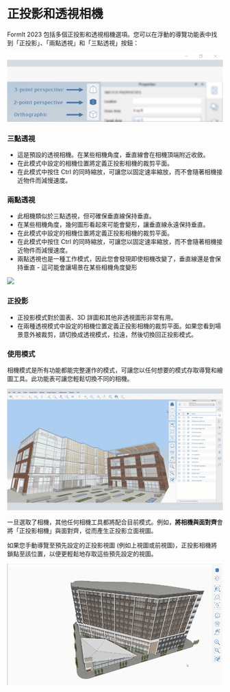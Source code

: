 # 正投影和透視相機

FormIt 2023 包括多個正投影和透視相機選項。您可以在浮動的導覽功能表中找到「正投影」、「兩點透視」和「三點透視」按鈕：

![三點透視 (上)、兩點透視 (中) 和正投影 (下) 相機檢視按鈕](../.gitbook/assets/camera-2point-floating-nav-blurred.png)

### 三點透視

* 這是預設的透視相機。在某些相機角度，垂直線會在相機頂端附近收斂。
* 在此模式中設定的相機位置將定義正投影相機的裁剪平面。
* 在此模式中按住 Ctrl 的同時縮放，可讓您以固定速率縮放，而不會隨著相機接近物件而減慢速度。

### 兩點透視

* 此相機類似於三點透視，但可確保垂直線保持垂直。
* 在某些相機角度，幾何圖形看起來可能會變形，讓垂直線永遠保持垂直。
* 在此模式中設定的相機位置將定義正投影相機的裁剪平面。
* 在此模式中按住 Ctrl 的同時縮放，可讓您以固定速率縮放，而不會隨著相機接近物件而減慢速度。
* 兩點透視也是一種工作模式，因此您會發現即使相機改變了，垂直線還是會保持垂直 - 這可能會讓場景在某些相機角度變形

![](../.gitbook/assets/camera-2point-working-mode.gif)

### 正投影

* 正投影模式對於圖表、3D 詳圖和其他非透視圖形非常有用。
* 在兩種透視模式中設定的相機位置定義正投影相機的裁剪平面。如果您看到場景意外被裁剪，請切換成透視模式，拉遠，然後切換回正投影模式。

### 使用模式

相機模式是所有功能都能完整運作的模式，可讓您以任何想要的模式存取導覽和繪圖工具。此功能表可讓您輕鬆切換不同的相機。&#x20;

![切換三種不同的相機模式：三點透視、兩點透視和正投影。](../.gitbook/assets/perspective-gif.gif)

一旦選取了相機，其他任何相機工具都將配合目前模式。例如，**將相機與面對齊**會將「正投影相機」與面對齊，從而產生正投影立面視圖。

如果您手動導覽至預先設定的正投影視圖 (例如上視圖或前視圖)，正投影相機將鎖點至該位置，以便更輕鬆地存取這些預先設定的視圖。

![](../.gitbook/assets/orthoorienttoface.gif)
